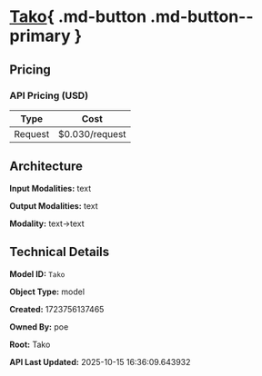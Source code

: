 # [Tako](https://poe.com/Tako){ .md-button .md-button--primary }

## Pricing

### API Pricing (USD)

| Type | Cost |
|------|------|
| Request | $0.030/request |

## Architecture

**Input Modalities:** text

**Output Modalities:** text

**Modality:** text->text


## Technical Details

**Model ID:** `Tako`

**Object Type:** model

**Created:** 1723756137465

**Owned By:** poe

**Root:** Tako

**API Last Updated:** 2025-10-15 16:36:09.643932
